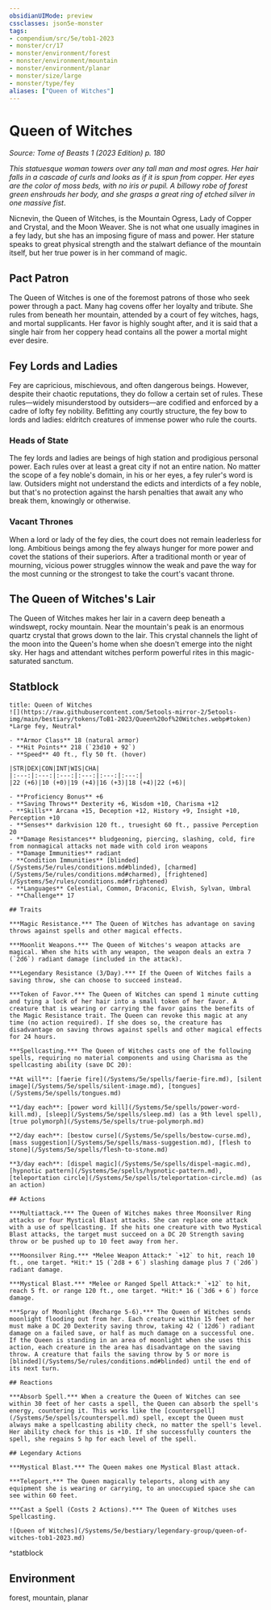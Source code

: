 ```yaml
---
obsidianUIMode: preview
cssclasses: json5e-monster
tags:
- compendium/src/5e/tob1-2023
- monster/cr/17
- monster/environment/forest
- monster/environment/mountain
- monster/environment/planar
- monster/size/large
- monster/type/fey
aliases: ["Queen of Witches"]
---
```

# Queen of Witches
*Source: Tome of Beasts 1 (2023 Edition) p. 180*  

*This statuesque woman towers over any tall man and most ogres. Her hair falls in a cascade of curls and looks as if it is spun from copper. Her eyes are the color of moss beds, with no iris or pupil. A billowy robe of forest green enshrouds her body, and she grasps a great ring of etched silver in one massive fist*.

Nicnevin, the Queen of Witches, is the Mountain Ogress, Lady of Copper and Crystal, and the Moon Weaver. She is not what one usually imagines in a fey lady, but she has an imposing figure of mass and power. Her stature speaks to great physical strength and the stalwart defiance of the mountain itself, but her true power is in her command of magic.

## Pact Patron

The Queen of Witches is one of the foremost patrons of those who seek power through a pact. Many hag covens offer her loyalty and tribute. She rules from beneath her mountain, attended by a court of fey witches, hags, and mortal supplicants. Her favor is highly sought after, and it is said that a single hair from her coppery head contains all the power a mortal might ever desire.

## Fey Lords and Ladies

Fey are capricious, mischievous, and often dangerous beings. However, despite their chaotic reputations, they do follow a certain set of rules. These rules—widely misunderstood by outsiders—are codified and enforced by a cadre of lofty fey nobility. Befitting any courtly structure, the fey bow to lords and ladies: eldritch creatures of immense power who rule the courts.

### Heads of State

The fey lords and ladies are beings of high station and prodigious personal power. Each rules over at least a great city if not an entire nation. No matter the scope of a fey noble's domain, in his or her eyes, a fey ruler's word is law. Outsiders might not understand the edicts and interdicts of a fey noble, but that's no protection against the harsh penalties that await any who break them, knowingly or otherwise.

### Vacant Thrones

When a lord or lady of the fey dies, the court does not remain leaderless for long. Ambitious beings among the fey always hunger for more power and covet the stations of their superiors. After a traditional month or year of mourning, vicious power struggles winnow the weak and pave the way for the most cunning or the strongest to take the court's vacant throne.

## The Queen of Witches's Lair

The Queen of Witches makes her lair in a cavern deep beneath a windswept, rocky mountain. Near the mountain's peak is an enormous quartz crystal that grows down to the lair. This crystal channels the light of the moon into the Queen's home when she doesn't emerge into the night sky. Her hags and attendant witches perform powerful rites in this magic-saturated sanctum.

## Statblock

```ad-statblock
title: Queen of Witches
![](https://raw.githubusercontent.com/5etools-mirror-2/5etools-img/main/bestiary/tokens/ToB1-2023/Queen%20of%20Witches.webp#token)
*Large fey, Neutral*

- **Armor Class** 18 (natural armor)
- **Hit Points** 218 (`23d10 + 92`)
- **Speed** 40 ft., fly 50 ft. (hover)

|STR|DEX|CON|INT|WIS|CHA|
|:---:|:---:|:---:|:---:|:---:|:---:|
|22 (+6)|10 (+0)|19 (+4)|16 (+3)|18 (+4)|22 (+6)|

- **Proficiency Bonus** +6
- **Saving Throws** Dexterity +6, Wisdom +10, Charisma +12
- **Skills** Arcana +15, Deception +12, History +9, Insight +10, Perception +10
- **Senses** darkvision 120 ft., truesight 60 ft., passive Perception 20
- **Damage Resistances** bludgeoning, piercing, slashing, cold, fire from nonmagical attacks not made with cold iron weapons
- **Damage Immunities** radiant
- **Condition Immunities** [blinded](/Systems/5e/rules/conditions.md#blinded), [charmed](/Systems/5e/rules/conditions.md#charmed), [frightened](/Systems/5e/rules/conditions.md#frightened)
- **Languages** Celestial, Common, Draconic, Elvish, Sylvan, Umbral
- **Challenge** 17

## Traits

***Magic Resistance.*** The Queen of Witches has advantage on saving throws against spells and other magical effects.

***Moonlit Weapons.*** The Queen of Witches's weapon attacks are magical. When she hits with any weapon, the weapon deals an extra 7 (`2d6`) radiant damage (included in the attack).

***Legendary Resistance (3/Day).*** If the Queen of Witches fails a saving throw, she can choose to succeed instead.

***Token of Favor.*** The Queen of Witches can spend 1 minute cutting and tying a lock of her hair into a small token of her favor. A creature that is wearing or carrying the favor gains the benefits of the Magic Resistance trait. The Queen can revoke this magic at any time (no action required). If she does so, the creature has disadvantage on saving throws against spells and other magical effects for 24 hours.

***Spellcasting.*** The Queen of Witches casts one of the following spells, requiring no material components and using Charisma as the spellcasting ability (save DC 20):

**At will**: [faerie fire](/Systems/5e/spells/faerie-fire.md), [silent image](/Systems/5e/spells/silent-image.md), [tongues](/Systems/5e/spells/tongues.md)

**1/day each**: [power word kill](/Systems/5e/spells/power-word-kill.md), [sleep](/Systems/5e/spells/sleep.md) (as a 9th level spell), [true polymorph](/Systems/5e/spells/true-polymorph.md)

**2/day each**: [bestow curse](/Systems/5e/spells/bestow-curse.md), [mass suggestion](/Systems/5e/spells/mass-suggestion.md), [flesh to stone](/Systems/5e/spells/flesh-to-stone.md)

**3/day each**: [dispel magic](/Systems/5e/spells/dispel-magic.md), [hypnotic pattern](/Systems/5e/spells/hypnotic-pattern.md), [teleportation circle](/Systems/5e/spells/teleportation-circle.md) (as an action)

## Actions

***Multiattack.*** The Queen of Witches makes three Moonsilver Ring attacks or four Mystical Blast attacks. She can replace one attack with a use of spellcasting. If she hits one creature with two Mystical Blast attacks, the target must succeed on a DC 20 Strength saving throw or be pushed up to 10 feet away from her.

***Moonsilver Ring.*** *Melee Weapon Attack:* `+12` to hit, reach 10 ft., one target. *Hit:* 15 (`2d8 + 6`) slashing damage plus 7 (`2d6`) radiant damage.

***Mystical Blast.*** *Melee or Ranged Spell Attack:* `+12` to hit, reach 5 ft. or range 120 ft., one target. *Hit:* 16 (`3d6 + 6`) force damage.

***Spray of Moonlight (Recharge 5-6).*** The Queen of Witches sends moonlight flooding out from her. Each creature within 15 feet of her must make a DC 20 Dexterity saving throw, taking 42 (`12d6`) radiant damage on a failed save, or half as much damage on a successful one. If the Queen is standing in an area of moonlight when she uses this action, each creature in the area has disadvantage on the saving throw. A creature that fails the saving throw by 5 or more is [blinded](/Systems/5e/rules/conditions.md#blinded) until the end of its next turn.

## Reactions

***Absorb Spell.*** When a creature the Queen of Witches can see within 30 feet of her casts a spell, the Queen can absorb the spell's energy, countering it. This works like the [counterspell](/Systems/5e/spells/counterspell.md) spell, except the Queen must always make a spellcasting ability check, no matter the spell's level. Her ability check for this is +10. If she successfully counters the spell, she regains 5 hp for each level of the spell.

## Legendary Actions

***Mystical Blast.*** The Queen makes one Mystical Blast attack.

***Teleport.*** The Queen magically teleports, along with any equipment she is wearing or carrying, to an unoccupied space she can see within 60 feet.

***Cast a Spell (Costs 2 Actions).*** The Queen of Witches uses Spellcasting.

![Queen of Witches](/Systems/5e/bestiary/legendary-group/queen-of-witches-tob1-2023.md)
```
^statblock

## Environment

forest, mountain, planar